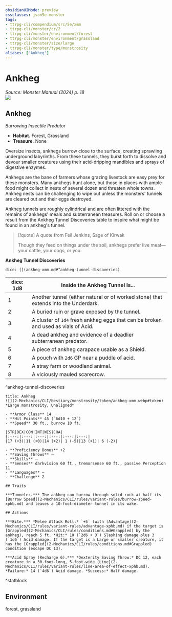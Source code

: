 ```yaml
---
obsidianUIMode: preview
cssclasses: json5e-monster
tags:
- ttrpg-cli/compendium/src/5e/xmm
- ttrpg-cli/monster/cr/2
- ttrpg-cli/monster/environment/forest
- ttrpg-cli/monster/environment/grassland
- ttrpg-cli/monster/size/large
- ttrpg-cli/monster/type/monstrosity
aliases: ["Ankheg"]
---
```

# Ankheg
*Source: Monster Manual (2024) p. 18*  
![](2-Mechanics/CLI/books/monster-manual-2025/img/ankheg.webp#right)

## Ankheg

*Burrowing Insectile Predator*

- **Habitat.** Forest, Grassland  
- **Treasure.** None  

Oversize insects, ankhegs burrow close to the surface, creating sprawling underground labyrinths. From these tunnels, they burst forth to dissolve and devour smaller creatures using their acid-dripping mandibles and sprays of digestive enzymes.

Ankhegs are the bane of farmers whose grazing livestock are easy prey for these monsters. Many ankhegs hunt alone, but those in places with ample food might collect in nests of several dozen and threaten whole towns. Ankheg nests can be challenging to wipe out unless the monsters' tunnels are cleared out and their eggs destroyed.

Ankheg tunnels are roughly cylindrical and are often littered with the remains of ankhegs' meals and subterranean treasures. Roll on or choose a result from the Ankheg Tunnel Discoveries table to inspire what might be found in an ankheg's tunnel.

> [!quote] A quote from Feil Jenkins, Sage of Kirwak  
> 
> Though they feed on things under the soil, ankhegs prefer live meat—your cattle, your dogs, or you.

**Ankheg Tunnel Discoveries**

`dice: [](ankheg-xmm.md#^ankheg-tunnel-discoveries)`

| dice: 1d8 | Inside the Ankheg Tunnel Is... |
|-----------|--------------------------------|
| 1 | Another tunnel (either natural or of worked stone) that extends into the Underdark. |
| 2 | A buried ruin or grave exposed by the tunnel. |
| 3 | A cluster of `1d4` fresh ankheg eggs that can be broken and used as vials of Acid. |
| 4 | A dead ankheg and evidence of a deadlier subterranean predator. |
| 5 | A piece of ankheg carapace usable as a Shield. |
| 6 | A pouch with `2d6` GP near a puddle of acid. |
| 7 | A stray farm or woodland animal. |
| 8 | A viciously mauled scarecrow. |
^ankheg-tunnel-discoveries

```ad-statblock
title: Ankheg
![](2-Mechanics/CLI/bestiary/monstrosity/token/ankheg-xmm.webp#token)
*Large monstrosity, Unaligned*

- **Armor Class** 14 
- **Hit Points** 45 (`6d10 + 12`) 
- **Speed** 30 ft., burrow 10 ft.

|STR|DEX|CON|INT|WIS|CHA|
|:---:|:---:|:---:|:---:|:---:|:---:|
|17 (+3)|11 (+0)|14 (+2)| 1 (-5)|13 (+1)| 6 (-2)|

- **Proficiency Bonus** +2
- **Saving Throws** ⏤
- **Skills** ⏤
- **Senses** darkvision 60 ft., tremorsense 60 ft., passive Perception 11
- **Languages** —
- **Challenge** 2

## Traits

***Tunneler.*** The ankheg can burrow through solid rock at half its [Burrow Speed](2-Mechanics/CLI/rules/variant-rules/burrow-speed-xphb.md) and leaves a 10-foot-diameter tunnel in its wake.

## Actions

***Bite.*** *Melee Attack Roll:* `+5` (with [Advantage](2-Mechanics/CLI/rules/variant-rules/advantage-xphb.md) if the target is [Grappled](2-Mechanics/CLI/rules/conditions.md#Grappled) by the ankheg), reach 5 ft. *Hit:* 10 (`2d6 + 3`) Slashing damage plus 3 (`1d6`) Acid damage. If the target is a Large or smaller creature, it has the [Grappled](2-Mechanics/CLI/rules/conditions.md#Grappled) condition (escape DC 13).

***Acid Spray (Recharge 6).*** *Dexterity Saving Throw:* DC 12, each creature in a 30-foot-long, 5-foot-wide [Line](2-Mechanics/CLI/rules/variant-rules/line-area-of-effect-xphb.md). *Failure:* 14 (`4d6`) Acid damage. *Success:* Half damage.
```
^statblock

## Environment

forest, grassland
